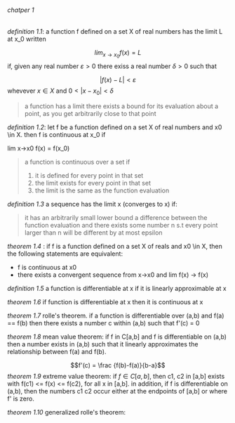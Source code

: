 ###### chatper 1

*definition 1.1*: a function f defined on a set X of real numbers has the limit L at x_0 written

$$lim_{x\to x_0} f(x) = L$$
if, given any real number $\varepsilon > 0$  there exiss a real number $\delta > 0$ such that

$$ | f(x) - L | < \varepsilon$$ whevever $x \in X$ and $0 < |x - x_0| < \delta$

> a function has a limit there exists a bound for its evaluation about a point, as you get arbitrarily close to that point


*definition 1.2*: let f be a function defined on a set X of real numbers and x0 \in X. then f is continuous at x_0 if

lim x->x0 f(x) = f(x_0)

> a function is continuous over a set if 
> 1. it is defined for every point in that set
> 2. the limit exists for every point in that set
> 3. the limit is the same as the function evaluation

*definition 1.3* a sequence has the limit x (converges to x) if:
> it has an arbitrarily small lower bound a difference between the function evaluation and there exists some number n s.t every point larger than n will be different by at most epsilon

*theorem 1.4* : if f is a function defined on a set X of reals and x0 \in X, then the following statements are equivalent:
- f is continuous at x0
- there exists a convergent sequence from x->x0 and lim f(x) -> f(x)

*definition 1.5* a function is differentiable at x if it is linearly approximable at x

*theorem 1.6* if function is differentiable at x then it is continuous at x

*theorem 1.7* rolle's theorem. if a function is differentiable over (a,b) and f(a) == f(b) then there exists a number c within (a,b) such that f'(c) = 0

*theorem 1.8* mean value theorem: if f in C[a,b] and f is differentiable on (a,b) then a number exists in (a,b) such that it linearly approximates the relationship between f(a) and f(b).

$$f'(c) = \frac {f(b)-f(a)}{b-a}$$
*theorem 1.9* extreme value theorem: if $f \in C[a,b]$, then c1, c2 in [a,b] exists with f(c1) <= f(x) <= f(c2), for all x in [a,b]. in addition, if f is differentiable on (a,b), then the numbers c1 c2 occur either at the endpoints of [a,b] or where f' is zero.

*theorem 1.10* generalized rolle's theorem:  